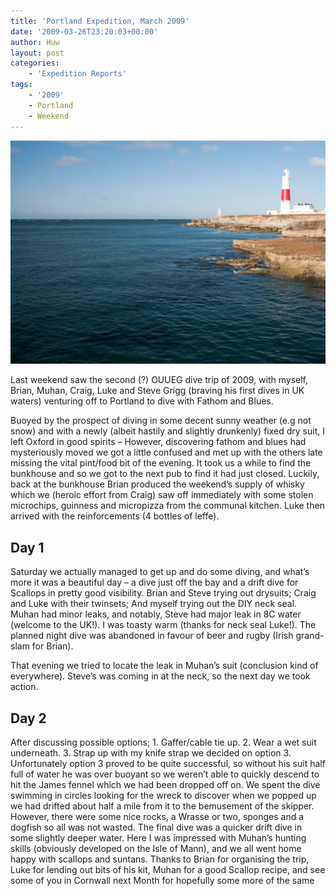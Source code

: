 ```yaml
---
title: 'Portland Expedition, March 2009'
date: '2009-03-26T23:20:03+00:00'
author: Huw
layout: post
categories:
    - 'Expedition Reports'
tags:
    - '2009'
    - Portland
    - Weekend
---
```


![](/assets/images/background_portland.jpg)

Last weekend saw the second (?) OUUEG dive trip of 2009, with myself, Brian, Muhan, Craig, Luke and Steve Grigg (braving his first dives in UK waters) venturing off to Portland to dive with Fathom and Blues.

Buoyed by the prospect of diving in some decent sunny weather (e.g not snow) and with a newly (albeit hastily and slightly drunkenly) fixed dry suit, I left Oxford in good spirits – However, discovering fathom and blues had mysteriously moved we got a little confused and met up with the others late missing the vital pint/food bit of the evening. It took us a while to find the bunkhouse and so we got to the next pub to find it had just closed. Luckily, back at the bunkhouse Brian produced the weekend’s supply of whisky which we (heroic effort from Craig) saw off immediately with some stolen microchips, guinness and micropizza from the communal kitchen. Luke then arrived with the reinforcements (4 bottles of leffe).

## **Day 1**

Saturday we actually managed to get up and do some diving, and what’s more it was a beautiful day – a dive just off the bay and a drift dive for Scallops in pretty good visibility. Brian and Steve trying out drysuits; Craig and Luke with their twinsets; And myself trying out the DIY neck seal. Muhan had minor leaks, and notably, Steve had major leak in 8C water (welcome to the UK!). I was toasty warm (thanks for neck seal Luke!). The planned night dive was abandoned in favour of beer and rugby (Irish grand-slam for Brian).

That evening we tried to locate the leak in Muhan’s suit (conclusion kind of everywhere). Steve’s was coming in at the neck, so the next day we took action.

## **Day 2**

After discussing possible options; 1. Gaffer/cable tie up. 2. Wear a wet suit underneath. 3. Strap up with my knife strap we decided on option 3. Unfortunately option 3 proved to be quite successful, so without his suit half full of water he was over buoyant so we weren’t able to quickly descend to hit the James fennel which we had been dropped off on. We spent the dive swimming in circles looking for the wreck to discover when we popped up we had drifted about half a mile from it to the bemusement of the skipper. However, there were some nice rocks, a Wrasse or two, sponges and a dogfish so all was not wasted. The final dive was a quicker drift dive in some slightly deeper water. Here I was impressed with Muhan’s hunting skills (obviously developed on the Isle of Mann), and we all went home happy with scallops and suntans. Thanks to Brian for organising the trip, Luke for lending out bits of his kit, Muhan for a good Scallop recipe, and see some of you in Cornwall next Month for hopefully some more of the same
